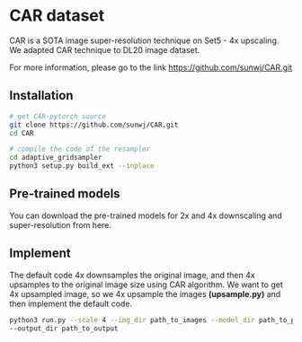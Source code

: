 # CAR dataset

CAR is a SOTA image super-resolution technique on Set5 - 4x upscaling.
We adapted CAR technique to DL20 image dataset.

For more information, please go to the link https://github.com/sunwj/CAR.git

## Installation

```sh
# get CAR-pytorch source
git clone https://github.com/sunwj/CAR.git
cd CAR

# compile the code of the resampler
cd adaptive_gridsampler
python3 setup.py build_ext --inplace 
```

## Pre-trained models

You can download the pre-trained models for 2x and 4x downscaling and super-resolution from here.

## Implement

The default code 4x downsamples the original image, and then 4x upsamples to the original image size using CAR algorithm.
We want to get 4x upsampled image, so we 4x upsample the images **(upsample.py)** and then implement the default code.

```sh
python3 run.py --scale 4 --img_dir path_to_images --model_dir path_to_pretrained_models
--output_dir path_to_output
```